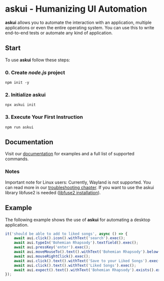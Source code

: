 # askui - Humanizing UI Automation

**askui** allows you to automate the interaction with an application, multiple applications or even the entire operating system. 
You can use this to write end-to-end tests or automate any kind of application.


## Start

To use **askui** follow these steps:

### 0. Create *node.js* project

```
npm init -y
```

### 2. Initialize askui

```
npx askui init
```

### 3. Execute Your First Instruction

```
npm run askui
```

## Documentation

Visit our [documentation](https://docs.askui.com) for examples and a full list of supported commands.

### Notes

Important note for Linux users: Currently, Wayland is not supported.
You can read more in our [troubleshooting chapter](https://docs.askui.com/docs/general/Troubleshooting/linux#wayland).
If you want to use the askui library libfuse2 is needed ([libfuse2 installation](https://docs.askui.com/docs/general/Troubleshooting/linux#libfuse2)).

## Example

The following example shows the use of **askui** for automating a desktop application.

```typescript
it('should be able to add to liked songs', async () => {
    await aui.click().icon().withText('search').exec();
    await aui.typeIn('Bohemian Rhapsody').textfield().exec();
    await aui.pressKey('enter').exec();
    await aui.moveMouseTo().text().withText('Bohemian Rhapsody').below().text().withText('Songs').exec();
    await aui.mouseRightClick().exec();
    await aui.click().text().withText('Save to your Liked Songs').exec();
    await aui.click().text().withText('Liked Songs').exec();
    await aui.expect().text().withText('Bohemian Rhapsody').exists().exec();
});
```
